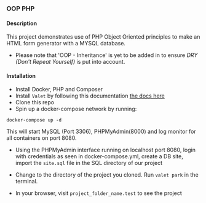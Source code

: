 ### OOP PHP

#### Description

This project demonstrates use of PHP Object Oriented principles to make an HTML form generator with a MYSQL database.

- Please note that 'OOP - Inheritance' is yet to be added in to ensure *DRY (Don't Repeat Yourself)* is put into account. 

#### Installation
- Install Docker,  PHP and Composer
- Install `Valet` by following this documentation [the docs here](https://laravel.com/docs/6.x/valet)
- Clone this repo
- Spin up a docker-compose network by running:

```docker-compose up -d```

This will start MySQL (Port 3306), PHPMyAdmin(8000) and log monitor for all containers on port 8080.

- Using the PHPMyAdmin interface running on localhost port 8080, login with credentials as seen in docker-compose.yml, create a DB site, import the `site.sql` file in the SQL directory of our project 

- Change to the directory of the project you cloned. Run `valet park` in the terminal.
- In your browser, visit `project_folder_name.test` to see the project
